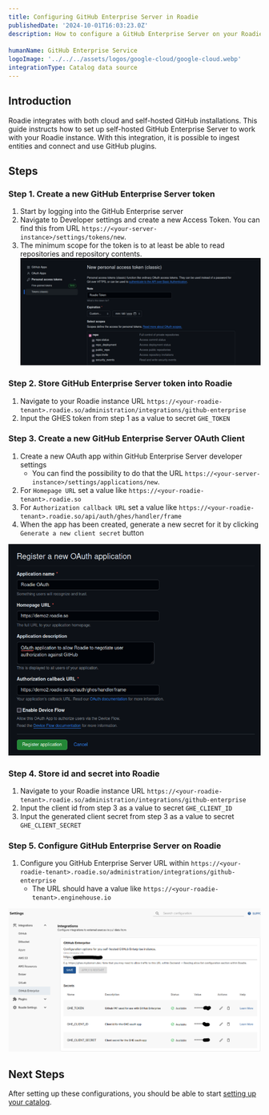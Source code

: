 ```yaml
---
title: Configuring GitHub Enterprise Server in Roadie
publishedDate: '2024-10-01T16:03:23.0Z'
description: How to configure a GitHub Enterprise Server on your Roadie instance

humanName: GitHub Enterprise Service
logoImage: '../../../assets/logos/google-cloud/google-cloud.webp'
integrationType: Catalog data source
---
```


## Introduction

Roadie integrates with both cloud and self-hosted GitHub installations. This guide instructs how to set up self-hosted GitHub Enterprise Server to work with your Roadie instance. With this integration, it is possible to ingest entities and connect and use GitHub plugins.


## Steps

### Step 1. Create a new GitHub Enterprise Server token
1. Start by logging into the GitHub Enterprise server
2. Navigate to Developer settings and create a new Access Token. You can find this from URL `https://<your-server-instance>/settings/tokens/new`.
3. The minimum scope for the token is to at least be able to read repositories and repository contents.
![ghes-token.png](ghes-token.png)


### Step 2. Store GitHub Enterprise Server token into Roadie

1. Navigate to your Roadie instance URL `https://<your-roadie-tenant>.roadie.so/administration/integrations/github-enterprise`
2. Input the GHES token from step 1 as a value to secret `GHE_TOKEN`

### Step 3. Create a new GitHub Enterprise Server OAuth Client

1. Create a new OAuth app within GitHub Enterprise Server developer settings
   * You can find the possibility to do that the URL `https://<your-server-instance>/settings/applications/new`.
2. For `Homepage URL` set a value like `https://<your-roadie-tenant>.roadie.so`
3. For `Authorization callback URL` set a value like `https://<your-roadie-tenant>.roadie.so/api/auth/ghes/handler/frame`
4. When the app has been created, generate a new secret for it by clicking `Generate a new client secret` button

![ghes-oauth-app.png](ghes-oauth-app.png)


### Step 4. Store id and secret into Roadie

1. Navigate to your Roadie instance URL `https://<your-roadie-tenant>.roadie.so/administration/integrations/github-enterprise`
2. Input the client id from step 3 as a value to secret `GHE_CLIENT_ID`
2. Input the generated client secret from step 3 as a value to secret `GHE_CLIENT_SECRET`

### Step 5. Configure GitHub Enterprise Server on Roadie

1. Configure you GitHub Enterprise Server URL within `https://<your-roadie-tenant>.roadie.so/administration/integrations/github-enterprise`
   * The URL should have a value like `https://<your-roadie-tenant>.enginehouse.io`

![ghes-roadie-settings.png](ghes-roadie-settings.png)


## Next Steps


After setting up these configurations, you should be able to start [setting up your catalog](/docs/getting-started/adding-a-catalog-item/).
